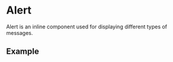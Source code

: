 <script setup>
  import Vue from './vue.md';
  import Elements from './elements.md';
  import React from './react.md';
</script>

# Alert

Alert is an inline component used for displaying different types of messages.

<components-status react='released' vue='released' elements='released' />

## Example

<theme-switcher />

<alert-example></alert-example>

<tabs-content> 
  <template #react>
   <react />
  </template>
  <template #vue>
    <vue />
  </template>
  <template #elements>
    <elements />
  </template>
</tabs-content>
